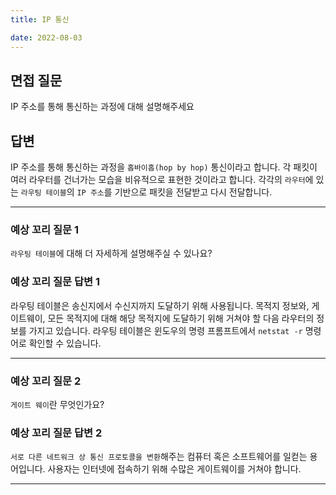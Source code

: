 ```yaml
---
title: IP 통신

date: 2022-08-03
---
```


## 면접 질문

IP 주소를 통해 통신하는 과정에 대해 설명해주세요

## 답변

IP 주소를 통해 통신하는 과정을 `홉바이홉(hop by hop)` 통신이라고 합니다.
각 패킷이 여러 라우터를 건너가는 모습을 비유적으로 표현한 것이라고 합니다. 각각의 `라우터`에 있는 `라우팅 테이블`의 `IP 주소`를 기반으로 패킷을 전달받고 다시 전달합니다.

---

### 예상 꼬리 질문 1

`라우팅 테이블`에 대해 더 자세하게 설명해주실 수 있나요?

### 예상 꼬리 질문 답변 1

라우팅 테이블은 송신지에서 수신지까지 도달하기 위해 사용됩니다. 목적지 정보와, 게이트웨이, 모든 목적지에 대해 해당 목적지에 도달하기 위해 거쳐야 할 다음 라우터의 정보를 가지고 있습니다.
라우팅 테이블은 윈도우의 명령 프롬프트에서 `netstat -r` 명령어로 확인할 수 있습니다.

---

### 예상 꼬리 질문 2

`게이트 웨이`란 무엇인가요?

### 예상 꼬리 질문 답변 2

`서로 다른 네트워크 상 통신 프로토콜을 변환`해주는 컴퓨터 혹은 소프트웨어를 일컫는 용어입니다. 사용자는 인터넷에 접속하기 위해 수많은 게이트웨이를 거쳐야 합니다.

---
